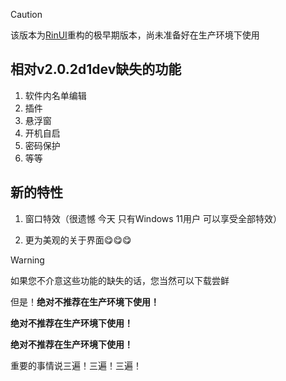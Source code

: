 > [!caution]
> 该版本为[RinUI](https://ui.rinlit.cn/zh)重构的极早期版本，尚未准备好在生产环境下使用

## 相对v2.0.2d1dev缺失的功能
1. 软件内名单编辑
2. 插件
3. 悬浮窗
4. 开机自启
5. 密码保护
6. 等等

## 新的特性
1. 窗口特效（很遗憾
今天
只有Windows 11用户
可以享受全部特效）

2. 更为美观的关于界面😋😋😋

> [!warning]
>
> 如果您不介意这些功能的缺失的话，您当然可以下载尝鲜
>
> 但是！**绝对不推荐在生产环境下使用！**
>
> **绝对不推荐在生产环境下使用！**
>
> **绝对不推荐在生产环境下使用！**
>
> 重要的事情说三遍！三遍！三遍！